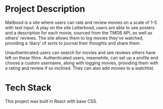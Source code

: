 # Project Description

Mailboxd is a site where users can rate and review movies on a scale of 1-5 with text input. A play on the site Letterboxd, users are able to see posters and a description for each movie, sourced from the TMDB API, as well as others’ reviews. The site allows them to log movies they’ve watched, providing a ‘diary’ of sorts to journal their thoughts and share them.

Unauthenticated users can search for movies and see reviews others have left on these films. Authenticated users, meanwhile, can set up a profile and choose a custom username, along with logging movies, providing them with a rating and review if so inclined. They can also add movies to a watchlist.

# Tech Stack

This project was built in React with base CSS.
